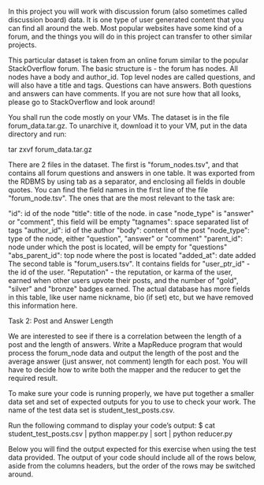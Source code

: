 In this project you will work with discussion forum (also sometimes called discussion board) data. It is one type of user generated content that you can find all around the web. Most popular websites have some kind of a forum, and the things you will do in this project can transfer to other similar projects.

This particular dataset is taken from an online forum similar to the popular StackOverflow forum. The basic structure is - the forum has nodes. All nodes have a body and author_id. Top level nodes are called questions, and will also have a title and tags. Questions can have answers. Both questions and answers can have comments. If you are not sure how that all looks, please go to StackOverflow and look around!

You shall run the code mostly on your VMs. The dataset is in the file  forum_data.tar.gz. To unarchive it, download it to your VM, put in the data directory and run:

tar zxvf forum_data.tar.gz

There are 2 files in the dataset. The first is "forum_nodes.tsv", and that contains all forum questions and answers in one table. It was exported from the RDBMS by using tab as a separator, and enclosing all fields in double quotes. You can find the field names in the first line of the file "forum_node.tsv". The ones that are the most relevant to the task are:

"id": id of the node
"title": title of the node. in case "node_type" is "answer" or "comment", this field will be empty
"tagnames": space separated list of tags
"author_id": id of the author
"body": content of the post
"node_type": type of the node, either "question", "answer" or "comment"
"parent_id": node under which the post is located, will be empty for "questions"
"abs_parent_id": top node where the post is located
"added_at": date added
The second table is "forum_users.tsv". It contains fields for "user_ptr_id" - the id of the user. "Reputation" - the reputation, or karma of the user, earned when other users upvote their posts, and the number of "gold", "silver" and "bronze" badges earned. The actual database has more fields in this table, like user name nickname, bio (if set) etc, but we have removed this information here.

Task 2:  Post and Answer Length

We are interested to see if there is a correlation between the length of a post and the length of answers. Write a MapReduce program that would process the forum_node data and output the length of the post and the average answer (just answer, not comment) length for each post. You will have to decide how to write both the mapper and the reducer to get the required result.

To make sure your code is running properly, we have put together a smaller data set and set of expected outputs for you to use to check your work. The name of the test data set is student_test_posts.csv.

Run the following command to display your code’s output: $ cat student_test_posts.csv | python mapper.py | sort | python reducer.py

Below you will find the output expected for this exercise when using the test data provided. The output of your code should include all of the rows below, aside from the columns headers, but the order of the rows may be switched around.